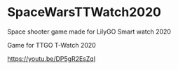 # SpaceWarsTTWatch2020
Space shooter game made for LilyGO Smart watch 2020

Game for TTGO T-Watch 2020

https://youtu.be/DP5gR2EsZqI

